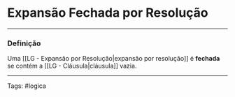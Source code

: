 
# Expansão Fechada por Resolução

---

### Definição

Uma [[LG - Expansão por Resolução|expansão por resolução]] é **fechada** se contém a [[LG - Cláusula|cláusula]] vazia.

---

Tags: #logica

